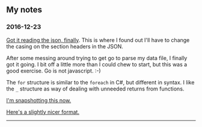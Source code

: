 ## My notes
### 2016-12-23
[Got it reading the json, finally](https://play.golang.org/p/1uR4FLTchA).
This is where I found out I'll have to change the casing on the 
section headers in the JSON.

After some messing around trying to get go to parse my data file, 
I finally got it going. I bit off a little more than I could chew
to start, but this was a good exercise. Go is not javascript. :-)

The `for` structure is similar to the `foreach` in C#, but different
in syntax. I like the `_` structure as way of dealing with unneeded
returns from functions. 

[I'm snapshotting this now.](https://play.golang.org/p/bpvjBNronw)

[Here's a slightly nicer format.](https://play.golang.org/p/O23pqgNQdv)


--------------